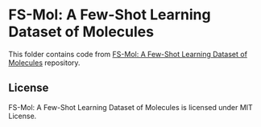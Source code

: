 # FS-Mol: A Few-Shot Learning Dataset of Molecules

This folder contains code from [FS-Mol: A Few-Shot Learning Dataset of Molecules](https://github.com/microsoft/FS-Mol) repository.

## License

FS-Mol: A Few-Shot Learning Dataset of Molecules is licensed under MIT License.
